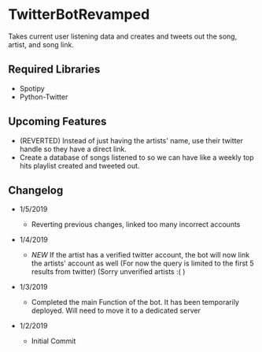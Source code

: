 # TwitterBotRevamped
Takes current user listening data and creates and tweets out the song, artist, and song link.   

## Required Libraries
- Spotipy
- Python-Twitter

## Upcoming Features
- (REVERTED) Instead of just having the artists' name, use their twitter handle so they have a direct link.
- Create a database of songs listened to so we can have like a weekly top hits playlist created and tweeted out.

## Changelog
- 1/5/2019
   - Reverting previous changes, linked too many incorrect accounts

- 1/4/2019
   - *NEW* If the artist has a verified twitter account, the bot will now link the artists' account as well (For now the query is limited to the first 5 results from twitter) (Sorry unverified artists :( )

- 1/3/2019
   - Completed the main Function of the bot. It has been temporarily deployed. Will need to move it to a dedicated server

- 1/2/2019
   - Initial Commit
